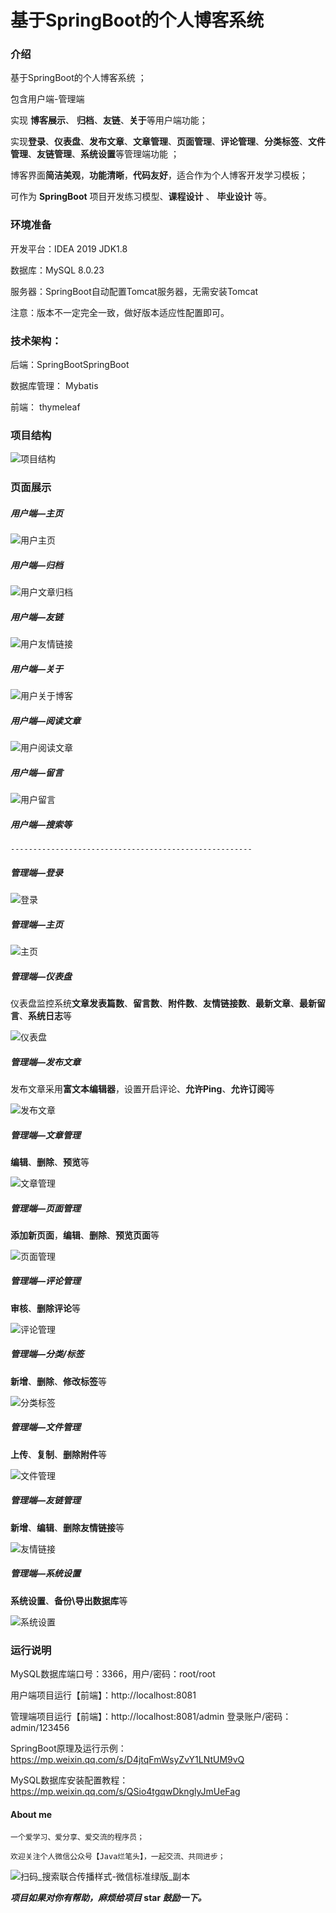 # 基于SpringBoot的个人博客系统


### 介绍
基于SpringBoot的个人博客系统 ；

包含用户端-管理端

实现 **博客展示**、 **归档**、**友链**、**关于**等用户端功能；

实现**登录**、**仪表盘**、**发布文章**、**文章管理**、**页面管理**、**评论管理**、**分类标签**、**文件管理**、**友链管理**、**系统设置**等管理端功能 ；

博客界面**简洁美观**，**功能清晰**，**代码友好**，适合作为个人博客开发学习模板；

可作为 **SpringBoot** 项目开发练习模型、**课程设计** 、 **毕业设计** 等。




### 环境准备
开发平台：IDEA 2019  JDK1.8

数据库：MySQL 8.0.23

服务器：SpringBoot自动配置Tomcat服务器，无需安装Tomcat

注意：版本不一定完全一致，做好版本适应性配置即可。



### 技术架构：

后端：SpringBootSpringBoot 

数据库管理： Mybatis 

前端： thymeleaf



### 项目结构

![项目结构](./img/项目结构.png)



### 页面展示

##### 用户端—主页

![用户主页](./img/用户主页.png)



#####  **用户端—归档**

![用户文章归档](./img/用户文章归档.png)



##### 用户端—友链

![用户友情链接](./img/用户友情链接.png)



##### 用户端—关于

![用户关于博客](./img/用户关于博客.png)



##### 用户端—阅读文章

![用户阅读文章](./img/用户阅读文章.png)



##### 用户端—留言

![用户留言](./img/用户留言.png)



##### 用户端—搜索等



```
------------------------------------------------------
```



##### 管理端—登录

![登录](./img/登录.png)



##### 管理端—主页

![主页](./img/主页.png)



##### 管理端—仪表盘

仪表盘监控系统**文章发表篇数**、**留言数**、**附件数**、**友情链接数**、**最新文章**、**最新留言**、**系统日志**等

![仪表盘](./img/仪表盘.png)



##### 管理端—发布文章

发布文章采用**富文本编辑器**，设置开启评论、**允许Ping**、**允许订阅**等

![发布文章](./img/发布文章.png)



##### 管理端—文章管理

**编辑**、**删除**、**预览**等

![文章管理](./img/文章管理.png)



##### 管理端—页面管理

**添加新页面**，**编辑**、**删除**、**预览页面**等

![页面管理](./img/页面管理.png)



##### 管理端—评论管理

**审核**、**删除评论**等

![评论管理](./img/评论管理.png)



##### 管理端—分类/标签

**新增**、**删除**、**修改标签**等

![分类标签](./img/分类标签.png)



##### 管理端—文件管理

**上传**、**复制**、**删除附件**等

![文件管理](./img/文件管理.png)



##### 管理端—友链管理

**新增**、**编辑**、**删除友情链接**等

![友情链接](./img/友情链接.png)



##### 管理端—系统设置

**系统设置**、**备份\导出数据库**等

![系统设置](./img/系统设置.png)



### **运行说明**

MySQL数据库端口号：3366，用户/密码：root/root 

用户端项目运行【前端】：http://localhost:8081  

管理端项目运行【前端】：http://localhost:8081/admin   登录账户/密码：admin/123456

SpringBoot原理及运行示例：https://mp.weixin.qq.com/s/D4jtqFmWsyZvY1LNtUM9vQ

MySQL数据库安装配置教程：https://mp.weixin.qq.com/s/QSio4tgqwDknglyJmUeFag



#### About me

    一个爱学习、爱分享、爱交流的程序员；
    
    欢迎关注个人微信公众号【Java烂笔头】，一起交流、共同进步；

![扫码_搜索联合传播样式-微信标准绿版_副本](./img/扫码_搜索联合传播样式-微信标准绿版_副本-16395768741171.jpg)



***项目如果对你有帮助，麻烦给项目*  star  *鼓励一下。***
